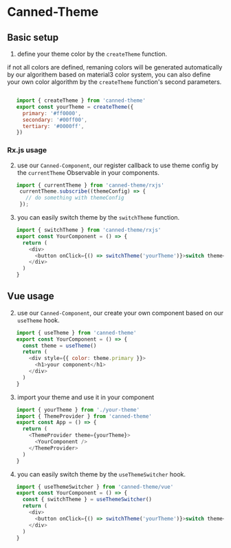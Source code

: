 # Canned-Theme

## Basic setup
1. define your theme color by the `createTheme` function.

if not all colors are defined, remaning colors will be generated automatically by our algorithem based on material3 color system, you can also define your own color algorithm by the `createTheme` function's second parameters.

```js

   import { createTheme } from 'canned-theme'
   export const yourTheme = createTheme({
     primary: '#ff0000',
     secondary: '#00ff00',
     tertiary: '#0000ff',
   }) 
```

### Rx.js usage

2. use our `Canned-Component`, our register callback to use theme config by the `currentTheme` Observable in your components.

```js
   import { currentTheme } from 'canned-theme/rxjs'
    currentTheme.subscribe((themeConfig) => {
      // do something with themeConfig
    });
```

3. you can easily switch theme by the `switchTheme` function.

```js
   import { switchTheme } from 'canned-theme/rxjs'
   export const YourComponent = () => {
     return (
       <div>
         <button onClick={() => switchTheme('yourTheme')}>switch theme</button>
       </div>
     )
   }
```
## Vue usage

2. use our `Canned-Component`, our create your own component based on our `useTheme` hook.

```js
   import { useTheme } from 'canned-theme'
   export const YourComponent = () => {
     const theme = useTheme()
     return (
       <div style={{ color: theme.primary }}>
         <h1>your component</h1>
       </div>
     )
   }
```

3. import your theme and use it in your component

```js
   import { yourTheme } from './your-theme'
   import { ThemeProvider } from 'canned-theme'
   export const App = () => {
     return (
       <ThemeProvider theme={yourTheme}>
         <YourComponent />
       </ThemeProvider>
     )
   }
```

4. you can easily switch theme by the `useThemeSwitcher` hook.

```js
   import { useThemeSwitcher } from 'canned-theme/vue'
   export const YourComponent = () => {
     const { switchTheme } = useThemeSwitcher()
     return (
       <div>
         <button onClick={() => switchTheme('yourTheme')}>switch theme</button>
       </div>
     )
   }
```

